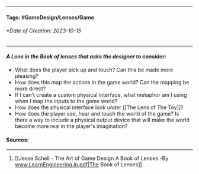 __________________________________________________________________________
#### **Tags:** #GameDesign/Lenses/Game   
###### *Date of Creation: 2023-10-15
__________________________________________________________________________

#### ***A Lens in the Book of lenses that asks the designer to consider:***
- What does the player pick up and touch? Can this be made more pleasing?
- How does this map the actions in the game world? Can the mapping be more direct?
- If I can't create a custom physical interface, what metaphor am I using when I map the inputs to the game world?
- How does the physical interface look under [[The Lens of The Toy]]?
- How does the player see, hear and touch the world of the game? Is there a way to include a physical output device that will make the world become more real in the player's imagination?
#### Sources:
__________________________________________________________________________
1. [[Jesse Schell - The Art of Game Design A Book of Lenses -By www.LearnEngineering.in.pdf|The Book of Lenses]]